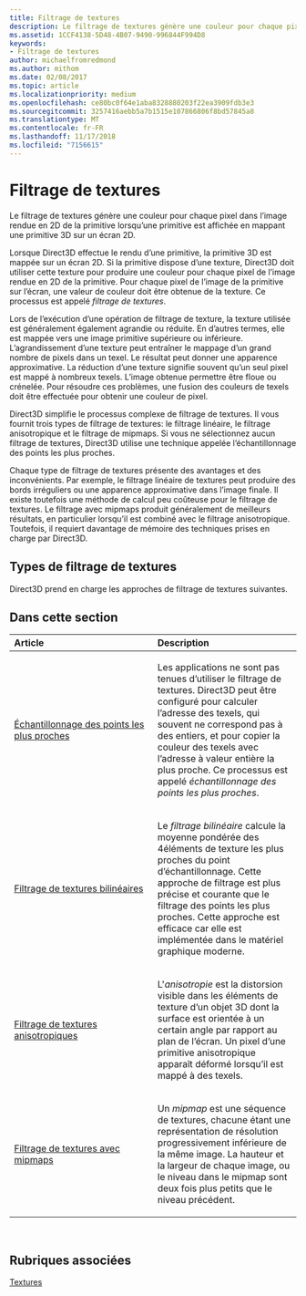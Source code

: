 ```yaml
---
title: Filtrage de textures
description: Le filtrage de textures génère une couleur pour chaque pixel dans l’image rendue en 2D de la primitive lorsqu’une primitive est affichée en mappant une primitive 3D sur un écran 2D.
ms.assetid: 1CCF4138-5D48-4B07-9490-996844F994D8
keywords:
- Filtrage de textures
author: michaelfromredmond
ms.author: mithom
ms.date: 02/08/2017
ms.topic: article
ms.localizationpriority: medium
ms.openlocfilehash: ce80bc0f64e1aba8328880203f22ea3909fdb3e3
ms.sourcegitcommit: 3257416aebb5a7b1515e107866806f8bd57845a8
ms.translationtype: MT
ms.contentlocale: fr-FR
ms.lasthandoff: 11/17/2018
ms.locfileid: "7156615"
---
```

# <a name="texture-filtering"></a>Filtrage de textures


Le filtrage de textures génère une couleur pour chaque pixel dans l’image rendue en 2D de la primitive lorsqu’une primitive est affichée en mappant une primitive 3D sur un écran 2D.

Lorsque Direct3D effectue le rendu d’une primitive, la primitive 3D est mappée sur un écran 2D. Si la primitive dispose d’une texture, Direct3D doit utiliser cette texture pour produire une couleur pour chaque pixel de l’image rendue en 2D de la primitive. Pour chaque pixel de l’image de la primitive sur l’écran, une valeur de couleur doit être obtenue de la texture. Ce processus est appelé *filtrage de textures*.

Lors de l’exécution d’une opération de filtrage de texture, la texture utilisée est généralement également agrandie ou réduite. En d’autres termes, elle est mappée vers une image primitive supérieure ou inférieure. L’agrandissement d’une texture peut entraîner le mappage d’un grand nombre de pixels dans un texel. Le résultat peut donner une apparence approximative. La réduction d’une texture signifie souvent qu’un seul pixel est mappé à nombreux texels. L’image obtenue permettre être floue ou crénelée. Pour résoudre ces problèmes, une fusion des couleurs de texels doit être effectuée pour obtenir une couleur de pixel.

Direct3D simplifie le processus complexe de filtrage de textures. Il vous fournit trois types de filtrage de textures: le filtrage linéaire, le filtrage anisotropique et le filtrage de mipmaps. Si vous ne sélectionnez aucun filtrage de textures, Direct3D utilise une technique appelée l’échantillonnage des points les plus proches.

Chaque type de filtrage de textures présente des avantages et des inconvénients. Par exemple, le filtrage linéaire de textures peut produire des bords irréguliers ou une apparence approximative dans l’image finale. Il existe toutefois une méthode de calcul peu coûteuse pour le filtrage de textures. Le filtrage avec mipmaps produit généralement de meilleurs résultats, en particulier lorsqu’il est combiné avec le filtrage anisotropique. Toutefois, il requiert davantage de mémoire des techniques prises en charge par Direct3D.

## <a name="span-idtypes-of-texture-filteringspanspan-idtypes-of-texture-filteringspanspan-idtypes-of-texture-filteringspantypes-of-texture-filtering"></a><span id="Types-of-texture-filtering"></span><span id="types-of-texture-filtering"></span><span id="TYPES-OF-TEXTURE-FILTERING"></span>Types de filtrage de textures


Direct3D prend en charge les approches de filtrage de textures suivantes.

## <a name="span-idin-this-sectionspanin-this-section"></a><span id="in-this-section"></span>Dans cette section


<table>
<colgroup>
<col width="50%" />
<col width="50%" />
</colgroup>
<thead>
<tr class="header">
<th align="left">Article</th>
<th align="left">Description</th>
</tr>
</thead>
<tbody>
<tr class="odd">
<td align="left"><p><a href="nearest-point-sampling.md">Échantillonnage des points les plus proches</a></p></td>
<td align="left"><p>Les applications ne sont pas tenues d’utiliser le filtrage de textures. Direct3D peut être configuré pour calculer l’adresse des texels, qui souvent ne correspond pas à des entiers, et pour copier la couleur des texels avec l’adresse à valeur entière la plus proche. Ce processus est appelé <em>échantillonnage des points les plus proches</em>.</p></td>
</tr>
<tr class="even">
<td align="left"><p><a href="bilinear-texture-filtering.md">Filtrage de textures bilinéaires</a></p></td>
<td align="left"><p>Le <em>filtrage bilinéaire</em> calcule la moyenne pondérée des 4éléments de texture les plus proches du point d’échantillonnage. Cette approche de filtrage est plus précise et courante que le filtrage des points les plus proches. Cette approche est efficace car elle est implémentée dans le matériel graphique moderne.</p></td>
</tr>
<tr class="odd">
<td align="left"><p><a href="anisotropic-texture-filtering.md">Filtrage de textures anisotropiques</a></p></td>
<td align="left"><p>L'<em>anisotropie</em> est la distorsion visible dans les éléments de texture d’un objet 3D dont la surface est orientée à un certain angle par rapport au plan de l’écran. Un pixel d’une primitive anisotropique apparaît déformé lorsqu’il est mappé à des texels.</p></td>
</tr>
<tr class="even">
<td align="left"><p><a href="texture-filtering-with-mipmaps.md">Filtrage de textures avec mipmaps</a></p></td>
<td align="left"><p>Un <em>mipmap</em> est une séquence de textures, chacune étant une représentation de résolution progressivement inférieure de la même image. La hauteur et la largeur de chaque image, ou le niveau dans le mipmap sont deux fois plus petits que le niveau précédent.</p></td>
</tr>
</tbody>
</table>

 

## <a name="span-idrelated-topicsspanrelated-topics"></a><span id="related-topics"></span>Rubriques associées


[Textures](textures.md)

 

 




